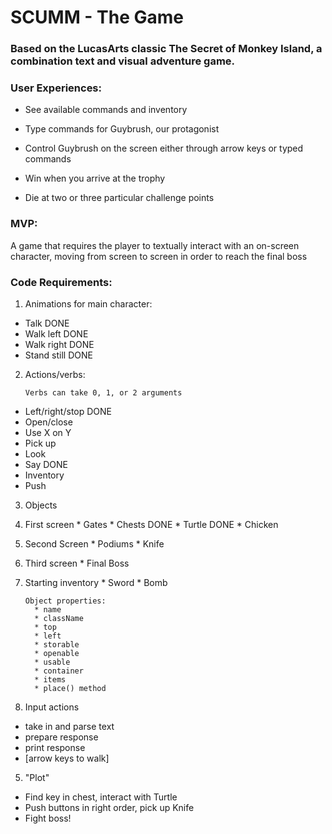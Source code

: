 # SCUMM - The Game

### Based on the LucasArts classic The Secret of Monkey Island, a combination text and visual adventure game.

### User Experiences:

* See available commands and inventory

* Type commands for Guybrush, our protagonist

* Control Guybrush on the screen either through arrow keys or typed commands

* Win when you arrive at the trophy

* Die at two or three particular challenge points



### MVP:

A game that requires the player to textually interact with an on-screen character, moving from screen to screen in order to reach the final boss

### Code Requirements:

1. Animations for main character:
  * Talk DONE
  * Walk left DONE
  * Walk right DONE
  * Stand still DONE

2. Actions/verbs:

     ```
     Verbs can take 0, 1, or 2 arguments
     ```

  * Left/right/stop DONE
  * Open/close
  * Use X on Y
  * Pick up
  * Look
  * Say DONE
  * Inventory
  * Push

3. Objects

  1. First screen
    * Gates
    * Chests DONE
    * Turtle DONE
    * Chicken
  2. Second Screen
    * Podiums
    * Knife
  3. Third screen
    * Final Boss
  4. Starting inventory
    * Sword
    * Bomb

      ```
      Object properties:
        * name
        * className
        * top
        * left
        * storable
        * openable
        * usable
        * container
        * items
        * place() method
        ```

4. Input actions
  * take in and parse text
  * prepare response
  * print response
  * [arrow keys to walk]

5. "Plot"
  * Find key in chest, interact with Turtle
  * Push buttons in right order, pick up Knife
  * Fight boss!
